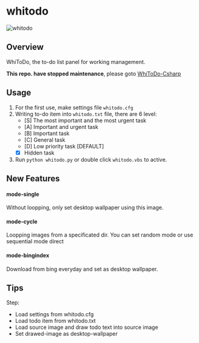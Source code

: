 # whitodo

![whitodo](whitodo.ico)

## Overview

WhiToDo, the to-do list panel for working management.

**This repo. have stopped maintenance**, please goto [WhiToDo-Csharp](https://github.com/Gnekiah/whitodo-csharp)

## Usage

1. For the first use, make settings file `whitodo.cfg`
2. Writing to-do item into `whitodo.txt` file, there are 6 level:
   - [S] The most important and the most urgent task
   - [A] Important and urgent task
   - [B] Important task
   - [C] General task
   - [D] Low priority task [DEFAULT]
   - [X] Hidden task
3. Run `python whitodo.py` or double click `whitodo.vbs` to active.

## New Features

#### mode-single

Without loopping, only set desktop wallpaper using this image.

#### mode-cycle

Loopping images from a specificated dir. You can set random mode or use sequential mode direct

#### mode-bingindex

Download from bing everyday and set as desktop wallpaper.

## Tips

Step:

- Load settings from whitodo.cfg
- Load todo item from whitodo.txt
- Load source image and draw todo text into source image
- Set drawed-image as desktop-wallpaper